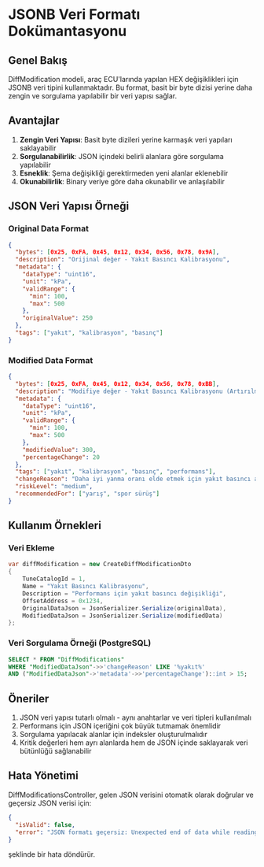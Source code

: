 # JSONB Veri Formatı Dokümantasyonu

## Genel Bakış

DiffModification modeli, araç ECU'larında yapılan HEX değişiklikleri için JSONB veri tipini kullanmaktadır. Bu format, basit bir byte dizisi yerine daha zengin ve sorgulama yapılabilir bir veri yapısı sağlar.

## Avantajlar

1. **Zengin Veri Yapısı**: Basit byte dizileri yerine karmaşık veri yapıları saklayabilir
2. **Sorgulanabilirlik**: JSON içindeki belirli alanlara göre sorgulama yapılabilir
3. **Esneklik**: Şema değişikliği gerektirmeden yeni alanlar eklenebilir
4. **Okunabilirlik**: Binary veriye göre daha okunabilir ve anlaşılabilir

## JSON Veri Yapısı Örneği

### Original Data Format

```json
{
  "bytes": [0x25, 0xFA, 0x45, 0x12, 0x34, 0x56, 0x78, 0x9A],
  "description": "Orijinal değer - Yakıt Basıncı Kalibrasyonu",
  "metadata": {
    "dataType": "uint16",
    "unit": "kPa",
    "validRange": {
      "min": 100,
      "max": 500
    },
    "originalValue": 250
  },
  "tags": ["yakıt", "kalibrasyon", "basınç"]
}
```

### Modified Data Format

```json
{
  "bytes": [0x25, 0xFA, 0x45, 0x12, 0x34, 0x56, 0x78, 0xBB],
  "description": "Modifiye değer - Yakıt Basıncı Kalibrasyonu (Artırılmış)",
  "metadata": {
    "dataType": "uint16",
    "unit": "kPa",
    "validRange": {
      "min": 100,
      "max": 500
    },
    "modifiedValue": 300,
    "percentageChange": 20
  },
  "tags": ["yakıt", "kalibrasyon", "basınç", "performans"],
  "changeReason": "Daha iyi yanma oranı elde etmek için yakıt basıncı artırıldı",
  "riskLevel": "medium",
  "recommendedFor": ["yarış", "spor sürüş"]
}
```

## Kullanım Örnekleri

### Veri Ekleme

```csharp
var diffModification = new CreateDiffModificationDto
{
    TuneCatalogId = 1,
    Name = "Yakıt Basıncı Kalibrasyonu",
    Description = "Performans için yakıt basıncı değişikliği",
    OffsetAddress = 0x1234,
    OriginalDataJson = JsonSerializer.Serialize(originalData),
    ModifiedDataJson = JsonSerializer.Serialize(modifiedData)
};
```

### Veri Sorgulama Örneği (PostgreSQL)

```sql
SELECT * FROM "DiffModifications" 
WHERE "ModifiedDataJson"->>'changeReason' LIKE '%yakıt%'
AND ("ModifiedDataJson"->'metadata'->>'percentageChange')::int > 15;
```

## Öneriler

1. JSON veri yapısı tutarlı olmalı - aynı anahtarlar ve veri tipleri kullanılmalı
2. Performans için JSON içeriğini çok büyük tutmamak önemlidir
3. Sorgulama yapılacak alanlar için indeksler oluşturulmalıdır
4. Kritik değerleri hem ayrı alanlarda hem de JSON içinde saklayarak veri bütünlüğü sağlanabilir

## Hata Yönetimi

DiffModificationsController, gelen JSON verisini otomatik olarak doğrular ve geçersiz JSON verisi için:

```json
{
  "isValid": false,
  "error": "JSON formatı geçersiz: Unexpected end of data while reading JSON."
}
```

şeklinde bir hata döndürür.
